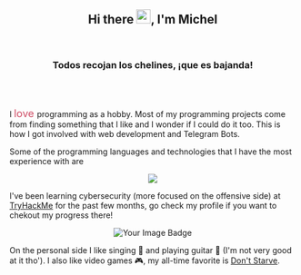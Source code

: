 <h2 align="center">Hi there <img src="https://media.giphy.com/media/hvRJCLFzcasrR4ia7z/giphy.gif" width="25px">, I'm Michel</h2><br>
<h3 align="center">Todos recojan los chelines, ¡que es bajanda!</h3>

<br><br>


<p>I <span style="font-size: 1.3em; color:#cf4e66"> love </span> programming as a hobby. Most of my programming projects come from finding something that I like and I wonder if I could do it too. This is how I got involved with web development and Telegram Bots.</p>

<p>Some of the programming languages and technologies that I have the most experience with are </p>

<p align="center">
  <a href="https://skillicons.dev">
    <img src="https://skillicons.dev/icons?i=rust,cpp,python,html,css,js,postgres,mongodb,linux,git,docker,vscode" />
  </a>
</p>

I've been learning cybersecurity (more focused on the offensive side) at [TryHackMe](https://tryhackme.com/) for the past few months, go check my profile if you want to chekout my progress there!

<p align="center">
<img src="https://tryhackme-badges.s3.amazonaws.com/studentenherz.png" alt="Your Image Badge" />
</p>

On the personal side I like singing 🎤 and playing guitar 🎸 (I'm not very good at it tho'). I also like video games 🎮, my all-time favorite is <a href="https://www.klei.com/games/dont-starve">Don't Starve</a>.
